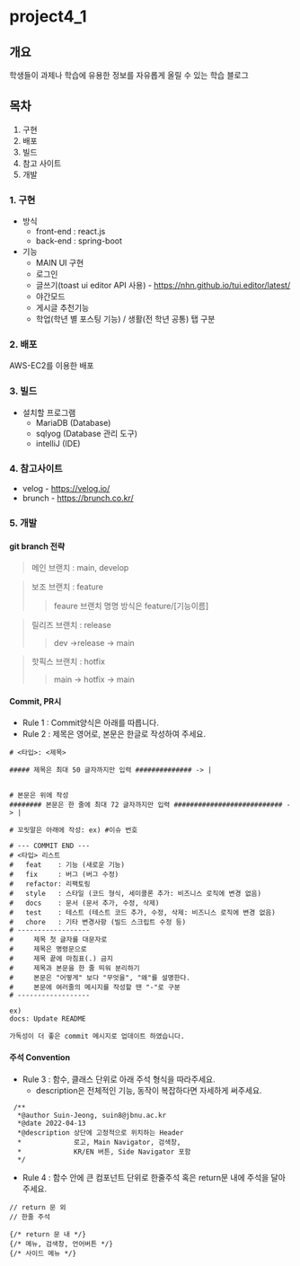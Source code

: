 # project4_1

## 개요
학생들이 과제나 학습에 유용한 정보를 자유롭게 올릴 수 있는 학습 블로그

## 목차
1. 구현 
2. 배포
3. 빌드 
4. 참고 사이트
5. 개발

### 1. 구현
- 방식
  - front-end : react.js
  - back-end : spring-boot
 - 기능
   - MAIN UI 구현
   - 로그인
   - 글쓰기(toast ui editor API 사용) - https://nhn.github.io/tui.editor/latest/
   - 야간모드
   - 게시글 추천기능
   - 학업(학년 별 포스팅 기능) / 생활(전 학년 공통) 탭 구분

### 2. 배포
AWS-EC2를 이용한 배포

### 3. 빌드
- 설치할 프로그램
  - MariaDB (Database)
  - sqlyog (Database 관리 도구)
  - intelliJ (IDE)

### 4. 참고사이트
- velog - https://velog.io/
- brunch - https://brunch.co.kr/

### 5. 개발

#### git branch 전략

> 메인 브랜치 : main, develop

> 보조 브랜치 : feature
>
> > feaure 브랜치 명명 방식은 feature/[기능이름]

> 릴리즈 브랜치 : release
>
> > dev ->release -> main

> 핫픽스 브랜치 : hotfix
>
> > main -> hotfix -> main

#### Commit, PR시
- Rule 1 : Commit양식은 아래를 따릅니다.   
- Rule 2 : 제목은 영어로, 본문은 한글로 작성하여 주세요.

```
# <타입>: <제목>

##### 제목은 최대 50 글자까지만 입력 ############## -> |


# 본문은 위에 작성
######## 본문은 한 줄에 최대 72 글자까지만 입력 ########################### -> |

# 꼬릿말은 아래에 작성: ex) #이슈 번호

# --- COMMIT END ---
# <타입> 리스트
#   feat    : 기능 (새로운 기능)
#   fix     : 버그 (버그 수정)
#   refactor: 리팩토링
#   style   : 스타일 (코드 형식, 세미콜론 추가: 비즈니스 로직에 변경 없음)
#   docs    : 문서 (문서 추가, 수정, 삭제)
#   test    : 테스트 (테스트 코드 추가, 수정, 삭제: 비즈니스 로직에 변경 없음)
#   chore   : 기타 변경사항 (빌드 스크립트 수정 등)
# ------------------
#     제목 첫 글자를 대문자로
#     제목은 명령문으로
#     제목 끝에 마침표(.) 금지
#     제목과 본문을 한 줄 띄워 분리하기
#     본문은 "어떻게" 보다 "무엇을", "왜"를 설명한다.
#     본문에 여러줄의 메시지를 작성할 땐 "-"로 구분
# ------------------  
```

```
ex)   
docs: Update README

가독성이 더 좋은 commit 메시지로 업데이트 하였습니다.
```

#### 주석 Convention
- Rule 3 : 함수, 클래스 단위로 아래 주석 형식을 따라주세요.
	- description은 전체적인 기능, 동작이 복잡하다면 자세하게 써주세요.

```
 /**
  *@author Suin-Jeong, suin8@jbnu.ac.kr
  *@date 2022-04-13
  *@description 상단에 고정적으로 위치하는 Header
  *             로고, Main Navigator, 검색창,
  *             KR/EN 버튼, Side Navigator 포함
  */
  ```
  
- Rule 4 : 함수 안에 큰 컴포넌트 단위로 한줄주석 혹은 return문 내에 주석을 달아주세요.

```
// return 문 외
// 한줄 주석

{/* return 문 내 */}
{/* 메뉴, 검색창, 언어버튼 */}
{/* 사이드 메뉴 */}
```
